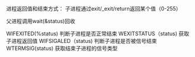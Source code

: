 进程返回值和结束方式：
子进程通过exit/_exit/return返回某个值（0-255）

父进程调用wait(&status)回收

WIFEXITED(%status)      判断子进程是否正常结束
WEXITSTATUS（status)	  获取子进程返回值
WIFSIGALED（status)     判断子进程是否被信号结束
WTERMSIG(status)	    获取结束子进程的信号类型

